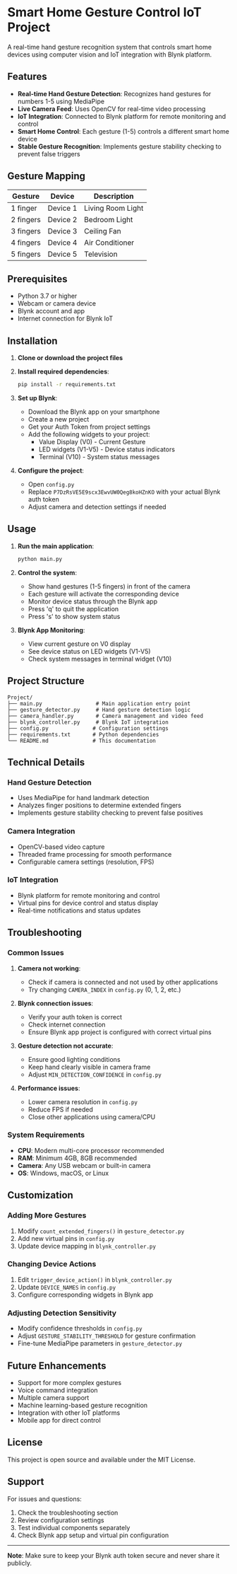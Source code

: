 # Smart Home Gesture Control IoT Project

A real-time hand gesture recognition system that controls smart home devices using computer vision and IoT integration with Blynk platform.

## Features

- **Real-time Hand Gesture Detection**: Recognizes hand gestures for numbers 1-5 using MediaPipe
- **Live Camera Feed**: Uses OpenCV for real-time video processing
- **IoT Integration**: Connected to Blynk platform for remote monitoring and control
- **Smart Home Control**: Each gesture (1-5) controls a different smart home device
- **Stable Gesture Recognition**: Implements gesture stability checking to prevent false triggers

## Gesture Mapping

| Gesture | Device | Description |
|---------|--------|-------------|
| 1 finger | Device 1 | Living Room Light |
| 2 fingers | Device 2 | Bedroom Light |
| 3 fingers | Device 3 | Ceiling Fan |
| 4 fingers | Device 4 | Air Conditioner |
| 5 fingers | Device 5 | Television |

## Prerequisites

- Python 3.7 or higher
- Webcam or camera device
- Blynk account and app
- Internet connection for Blynk IoT

## Installation

1. **Clone or download the project files**

2. **Install required dependencies**:
   ```bash
   pip install -r requirements.txt
   ```

3. **Set up Blynk**:
   - Download the Blynk app on your smartphone
   - Create a new project
   - Get your Auth Token from project settings
   - Add the following widgets to your project:
     - Value Display (V0) - Current Gesture
     - LED widgets (V1-V5) - Device status indicators
     - Terminal (V10) - System status messages

4. **Configure the project**:
   - Open `config.py`
   - Replace `P7DzRsVE5E9scx3EwvUW0Qeg8koHZnKO` with your actual Blynk auth token
   - Adjust camera and detection settings if needed

## Usage

1. **Run the main application**:
   ```bash
   python main.py
   ```

2. **Control the system**:
   - Show hand gestures (1-5 fingers) in front of the camera
   - Each gesture will activate the corresponding device
   - Monitor device status through the Blynk app
   - Press 'q' to quit the application
   - Press 's' to show system status

3. **Blynk App Monitoring**:
   - View current gesture on V0 display
   - See device status on LED widgets (V1-V5)
   - Check system messages in terminal widget (V10)

## Project Structure

```
Project/
├── main.py                 # Main application entry point
├── gesture_detector.py     # Hand gesture detection logic
├── camera_handler.py       # Camera management and video feed
├── blynk_controller.py     # Blynk IoT integration
├── config.py              # Configuration settings
├── requirements.txt       # Python dependencies
└── README.md              # This documentation
```

## Technical Details

### Hand Gesture Detection
- Uses MediaPipe for hand landmark detection
- Analyzes finger positions to determine extended fingers
- Implements gesture stability checking to prevent false positives

### Camera Integration
- OpenCV-based video capture
- Threaded frame processing for smooth performance
- Configurable camera settings (resolution, FPS)

### IoT Integration
- Blynk platform for remote monitoring and control
- Virtual pins for device control and status display
- Real-time notifications and status updates

## Troubleshooting

### Common Issues

1. **Camera not working**:
   - Check if camera is connected and not used by other applications
   - Try changing `CAMERA_INDEX` in `config.py` (0, 1, 2, etc.)

2. **Blynk connection issues**:
   - Verify your auth token is correct
   - Check internet connection
   - Ensure Blynk app project is configured with correct virtual pins

3. **Gesture detection not accurate**:
   - Ensure good lighting conditions
   - Keep hand clearly visible in camera frame
   - Adjust `MIN_DETECTION_CONFIDENCE` in `config.py`

4. **Performance issues**:
   - Lower camera resolution in `config.py`
   - Reduce FPS if needed
   - Close other applications using camera/CPU

### System Requirements
- **CPU**: Modern multi-core processor recommended
- **RAM**: Minimum 4GB, 8GB recommended
- **Camera**: Any USB webcam or built-in camera
- **OS**: Windows, macOS, or Linux

## Customization

### Adding More Gestures
1. Modify `count_extended_fingers()` in `gesture_detector.py`
2. Add new virtual pins in `config.py`
3. Update device mapping in `blynk_controller.py`

### Changing Device Actions
1. Edit `trigger_device_action()` in `blynk_controller.py`
2. Update `DEVICE_NAMES` in `config.py`
3. Configure corresponding widgets in Blynk app

### Adjusting Detection Sensitivity
- Modify confidence thresholds in `config.py`
- Adjust `GESTURE_STABILITY_THRESHOLD` for gesture confirmation
- Fine-tune MediaPipe parameters in `gesture_detector.py`

## Future Enhancements

- Support for more complex gestures
- Voice command integration
- Multiple camera support
- Machine learning-based gesture recognition
- Integration with other IoT platforms
- Mobile app for direct control

## License

This project is open source and available under the MIT License.

## Support

For issues and questions:
1. Check the troubleshooting section
2. Review configuration settings
3. Test individual components separately
4. Check Blynk app setup and virtual pin configuration

---

**Note**: Make sure to keep your Blynk auth token secure and never share it publicly.
